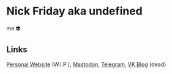 # Nick Friday aka undefined

me 👽️

## Links

[Personal Website](https://nfrid.me) (W.I.P.),
[Mastodon](https://mastodon.ml/@nf),
[Telegram](https://t.me/nfrid5),
[VK Blog](https://vk.com/nfriday) (dead)
